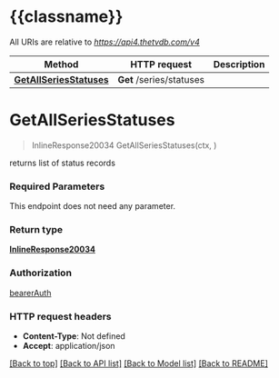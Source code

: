# {{classname}}

All URIs are relative to *https://api4.thetvdb.com/v4*

Method | HTTP request | Description
------------- | ------------- | -------------
[**GetAllSeriesStatuses**](SeriesStatusesApi.md#GetAllSeriesStatuses) | **Get** /series/statuses | 

# **GetAllSeriesStatuses**
> InlineResponse20034 GetAllSeriesStatuses(ctx, )


returns list of status records

### Required Parameters
This endpoint does not need any parameter.

### Return type

[**InlineResponse20034**](inline_response_200_34.md)

### Authorization

[bearerAuth](../README.md#bearerAuth)

### HTTP request headers

 - **Content-Type**: Not defined
 - **Accept**: application/json

[[Back to top]](#) [[Back to API list]](../README.md#documentation-for-api-endpoints) [[Back to Model list]](../README.md#documentation-for-models) [[Back to README]](../README.md)

